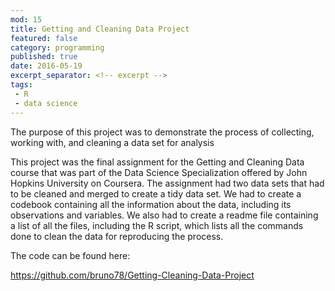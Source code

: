 ```yaml
---
mod: 15
title: Getting and Cleaning Data Project
featured: false
category: programming
published: true
date: 2016-05-19
excerpt_separator: <!-- excerpt -->
tags:
 - R
 - data science
---
```


The purpose of this project was to demonstrate the process of collecting, working with, and cleaning a data set for analysis
<!-- excerpt -->

This project was the final assignment for the Getting and Cleaning Data course that was part of the Data Science Specialization offered by John Hopkins University on Coursera. The assignment had two data sets that had to be cleaned and merged to create a tidy data set. We had to create a codebook containing all the information about the data, including its observations and variables. We also had to create a readme file containing a list of all the files, including the R script, which lists all the commands done to clean the data for reproducing the process.


The code can be found here:

<https://github.com/bruno78/Getting-Cleaning-Data-Project>
